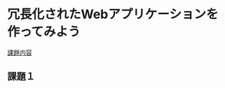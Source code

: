 # 冗長化されたWebアプリケーションを作ってみよう
[課題内容](https://airtable.com/appPxhCPFYGqqN9YU/tblVlFr2q4lIqDKYc/viwX8r6DpCRp80swL/rec98RiE9BUCOpTHQ?blocks=hide)

## 課題１